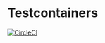 # Testcontainers
[![CircleCI](https://circleci.com/gh/testcontainers/testcontainers-dotnet.svg?style=svg)](https://circleci.com/gh/testcontainers/testcontainers-dotnet)